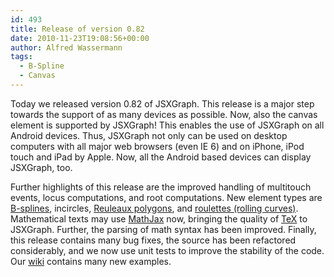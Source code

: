 ```yaml
---
id: 493
title: Release of version 0.82
date: 2010-11-23T19:08:56+00:00
author: Alfred Wassermann
tags:
  - B-Spline
  - Canvas
---
```

Today we released version 0.82 of JSXGraph. This release is a major step towards the support of as many devices as possible. Now, also the canvas element is supported by JSXGraph! This enables the use of JSXGraph on all Android devices. Thus, JSXGraph not only can be used on desktop computers with all major web browsers (even IE 6) and on iPhone, iPod touch and iPad by Apple. Now, all the Android based devices can display JSXGraph, too.
  
Further highlights of this release are the improved handling of multitouch events, locus computations, and root computations. New element types are [B-splines](http://jsxgraph.uni-bayreuth.de/wiki/index.php/B-splines), incircles, [Reuleaux polygons](http://jsxgraph.uni-bayreuth.de/wiki/index.php/Reuleaux_pentagon), and [roulettes (rolling curves)](http://jsxgraph.uni-bayreuth.de/wiki/index.php/Rolling_circle_on_line). Mathematical texts may use [MathJax](http://www.mathjax.org/) now, bringing the quality of [TeX](http://tug.org/) to JSXGraph. Further, the parsing of math syntax has been improved. Finally, this release contains many bug fixes, the source has been refactored considerably, and we now use unit tests to improve the stability of the code. Our [wiki](http://jsxgraph.uni-bayreuth.de/wiki/) contains many new examples.
